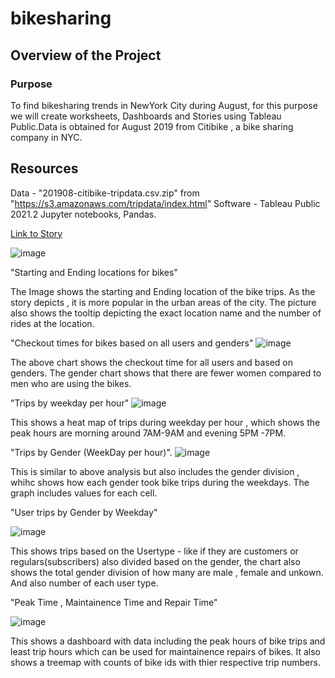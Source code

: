 # bikesharing

## Overview of the Project

### Purpose 
To find bikesharing trends in NewYork City during August, for this purpose we will create worksheets, Dashboards and Stories using Tableau Public.Data is obtained for August 2019 from Citibike , a bike sharing company in NYC.

## Resources 
Data -  "201908-citibike-tripdata.csv.zip" from "https://s3.amazonaws.com/tripdata/index.html"
Software - Tableau Public 2021.2
Jupyter notebooks, Pandas.

[Link to Story](https://public.tableau.com/app/profile/shruti.ramana/viz/BikeSharingProject-NYCCitibank/Story1)

![image](https://user-images.githubusercontent.com/98556229/180587051-9c07e1b4-4ef4-40da-8824-c0dedcadc191.png)

"Starting and Ending locations for bikes"

The Image shows the starting and Ending location of the bike trips. As the story depicts , it is more popular in the urban areas of the city. The picture also shows the tooltip depicting the exact location name and the number of rides at the location.


"Checkout times for bikes based on all users and genders"
![image](https://user-images.githubusercontent.com/98556229/180587120-ffb406fd-30ec-4d49-b755-9549c5623de7.png)

The above chart shows the checkout time for all users and based on genders. The gender chart shows that there are fewer women compared to men who are using the bikes.


"Trips by weekday per hour"
![image](https://user-images.githubusercontent.com/98556229/180587216-e5e33a4d-314b-42aa-9ca4-2dbb136f5678.png) 

This shows a heat map of trips during weekday per hour , which shows the peak hours are morning around 7AM-9AM and evening 5PM -7PM.


"Trips by Gender (WeekDay per hour)".
![image](https://user-images.githubusercontent.com/98556229/180587329-654c9fd0-9980-4dc7-ad93-9b497ebd9582.png)


This is similar to above analysis but also includes the gender division , whihc shows how each gender took bike trips during the weekdays. The graph includes values for each cell.


"User trips by Gender by Weekday"

![image](https://user-images.githubusercontent.com/98556229/180587343-ed3c3190-2ca7-4662-b571-57ffa216b610.png)

This shows trips based on the Usertype - like if they are customers or regulars(subscribers) also divided based on the gender, the chart also shows the total gender division of how many are male , female and unkown. And also number of each user type.



"Peak Time , Maintainence Time and Repair Time"

![image](https://user-images.githubusercontent.com/98556229/180587392-58c94c2d-1eba-4401-8f14-b29349de0719.png)


This shows a dashboard with data including the peak hours of bike trips and least trip hours which can be used for maintainence repairs of bikes. It also shows a treemap with counts of bike ids with thier respective trip numbers.  




